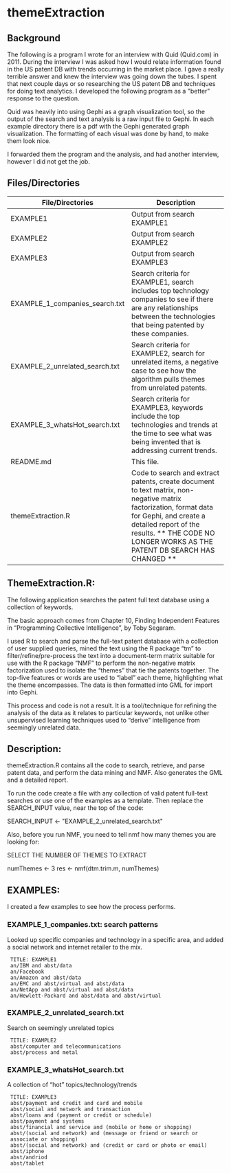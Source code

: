 themeExtraction
================

## Background

The following is a program I wrote for an interview with Quid (Quid.com) in 2011.
During the interview I was asked how I would relate information found in the US patent DB with 
trends occurring in the market place.  I gave a really terrible answer and knew the interview
was going down the tubes.  I spent that next couple days or so researching the US patent DB and techniques 
for doing text analytics.  I developed the following program as a "better" response to
the question.  

Quid was heavily into using Gephi as a graph visualization tool, so the output of the 
search and text analysis is a raw input file to Gephi.  In each example directory there is a pdf
with the Gephi generated graph visualization. The formatting of each visual was done by hand, to make them look nice.

I forwarded them the program and the analysis, and had another interview, however
I did not get the job.

## Files/Directories

File/Directories                | Description
------------------------------- | -----------------------------------------------
EXAMPLE1                        | Output from search EXAMPLE1
EXAMPLE2                        | Output from search EXAMPLE2
EXAMPLE3                        | Output from search EXAMPLE3
EXAMPLE_1_companies_search.txt  | Search criteria for EXAMPLE1, search includes top technology companies to see if there are any relationships between the technologies that being patented by these companies.
EXAMPLE_2_unrelated_search.txt  | Search criteria for EXAMPLE2, search for unrelated items, a negative case to see how the algorithm pulls themes from unrelated patents.
EXAMPLE_3_whatsHot_search.txt   | Search criteria for EXAMPLE3, keywords include the top technologies and trends at the time to see what was being invented that is addressing current trends.
README.md                       | This file.
themeExtraction.R               | Code to search and extract patents, create document to text matrix, non-negative matrix factorization, format data for Gephi, and create a detailed report of the results.  ** THE CODE NO LONGER WORKS AS THE PATENT DB SEARCH HAS CHANGED **



## ThemeExtraction.R:

The following application searches the patent full text database using a collection of keywords. 

The basic approach comes from Chapter 10, Finding Independent Features
in “Programming Collective Intelligence”, by Toby Segaram. 

I used R
to search and parse the full-text patent database with a collection
of user supplied queries, mined the text using the R package “tm” to
filter/refine/pre-process the text into a document-term matrix
suitable for use with the R package “NMF” to perform the non-negative
matrix factorization used to isolate the “themes” that tie the patents
together. The top-five features or words are used to “label” each
theme, highlighting what the theme encompasses. The data is then
formatted into GML for import into Gephi.

This process and code is not a result.  It is a tool/technique for
refining the analysis of the data as it relates to particular
keywords, not unlike other unsupervised learning techniques used to
“derive” intelligence from seemingly unrelated data.


## Description:

themeExtraction.R contains all the code to search, retrieve, and parse
patent data, and perform the data mining and NMF. Also generates the
GML and a detailed report.

To run the code create a file with any collection of valid patent
full-text searches or use one of the examples as a template. Then
replace the SEARCH_INPUT value, near the top of the code:

 SEARCH_INPUT <- "EXAMPLE_2_unrelated_search.txt"

Also, before you run NMF, you need to tell nmf how many themes you are
looking for:

 SELECT THE NUMBER OF THEMES TO EXTRACT

numThemes <- 3
res <- nmf(dtm.trim.m, numThemes)


## EXAMPLES:
I created a few examples to see how the process performs.

### EXAMPLE_1_companies.txt: search patterns
Looked up specific companies and technology in a specific area, and
added a social network and internet retailer to the mix.

```
 TITLE: EXAMPLE1
 an/IBM and abst/data
 an/Facebook
 an/Amazon and abst/data
 an/EMC and abst/virtual and abst/data
 an/NetApp and abst/virtual and abst/data
 an/Hewlett-Packard and abst/data and abst/virtual
```

### EXAMPLE_2_unrelated_search.txt
 Search on seemingly unrelated topics

```
 TITLE: EXAMPLE2
 abst/computer and telecommunications
 abst/process and metal
```

### EXAMPLE_3_whatsHot_search.txt
 A collection of “hot” topics/technology/trends

```
 TITLE: EXAMPLE3
 abst/payment and credit and card and mobile
 abst/social and network and transaction
 abst/loans and (payment or credit or schedule)
 abst/payment and systems
 abst/financial and service and (mobile or home or shopping)
 abst/(social and network) and (message or friend or search or
 associate or shopping)
 abst/(social and network) and (credit or card or photo or email)
 abst/iphone
 abst/andriod
 abst/tablet
```


